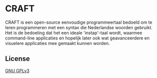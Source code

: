 # CRAFT
CRAFT is een open-source eenvoudige programmeertaal bedoeld om te leren programmeren met een syntax die Nederlandse woorden gebruikt. Het is de bedoeling dat het een ideale 'instap'-taal wordt, waarmee command-line applicaties en hopelijk later ook wat geavanceerdere en visuelere applicaties mee gemaakt kunnen worden. 

## License
[GNU GPLv3](https://choosealicense.com/licenses/gpl-3.0/)
